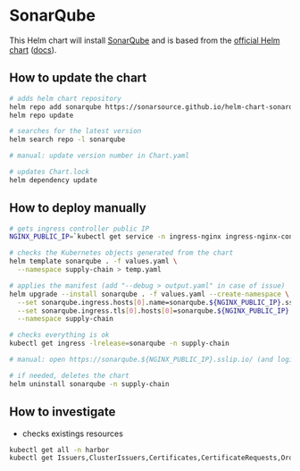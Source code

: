# SonarQube

This Helm chart will install [SonarQube](https://www.sonarqube.org/) and is based from the [official Helm chart](https://github.com/SonarSource/helm-chart-sonarqube/tree/master/charts/sonarqube)
([docs]((https://docs.sonarqube.org/latest/setup/sonarqube-on-kubernetes/))).

## How to update the chart

```bash
# adds helm chart repository
helm repo add sonarqube https://sonarsource.github.io/helm-chart-sonarqube
helm repo update

# searches for the latest version
helm search repo -l sonarqube

# manual: update version number in Chart.yaml

# updates Chart.lock
helm dependency update
```

## How to deploy manually

```bash
# gets ingress controller public IP
NGINX_PUBLIC_IP=`kubectl get service -n ingress-nginx ingress-nginx-controller --output jsonpath='{.status.loadBalancer.ingress[0].ip}'`

# checks the Kubernetes objects generated from the chart
helm template sonarqube . -f values.yaml \
  --namespace supply-chain > temp.yaml

# applies the manifest (add "--debug > output.yaml" in case of issue)
helm upgrade --install sonarqube . -f values.yaml --create-namespace \
  --set sonarqube.ingress.hosts[0].name=sonarqube.${NGINX_PUBLIC_IP}.sslip.io \
  --set sonarqube.ingress.tls[0].hosts[0]=sonarqube.${NGINX_PUBLIC_IP}.sslip.io \
  --namespace supply-chain

# checks everything is ok
kubectl get ingress -lrelease=sonarqube -n supply-chain

# manual: open https://sonarqube.${NGINX_PUBLIC_IP}.sslip.io/ (and login with admin/admin)

# if needed, deletes the chart
helm uninstall sonarqube -n supply-chain
```

## How to investigate

* checks existings resources

```bash
kubectl get all -n harbor
kubectl get Issuers,ClusterIssuers,Certificates,CertificateRequests,Orders,Challenges -n harbor
```
